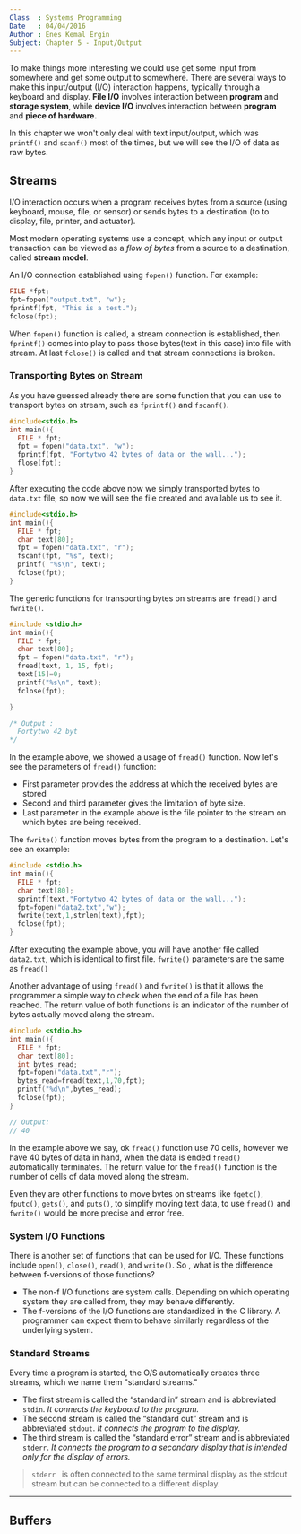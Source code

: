 ```yaml
---
Class  : Systems Programming
Date   : 04/04/2016
Author : Enes Kemal Ergin
Subject: Chapter 5 - Input/Output
---
```


To make things more interesting we could use get some input from somewhere and get some output to somewhere. There are several ways to make this input/output (I/O) interaction happens, typically through a keyboard and display. __File I/O__ involves interaction between __program__ and __storage system__, while __device I/O__ involves interaction between __program__ and __piece of hardware.__

In this chapter we won't only deal with text input/output, which was ```printf()``` and ```scanf()``` most of the times, but we will see the I/O of data as raw bytes.

## Streams
I/O interaction occurs when a program receives bytes from a source (using keyboard, mouse, file, or sensor) or sends bytes to a destination (to to display, file, printer, and actuator).

Most modern operating systems use a concept, which any input or output transaction can be viewed as a _flow of bytes_ from a source to a destination, called __stream model__.

An I/O connection established using ```fopen()``` function. For example:

```C
FILE *fpt;
fpt=fopen("output.txt", "w");
fprintf(fpt, "This is a test.");
fclose(fpt);
```

When ```fopen()``` function is called, a stream connection is established, then ```fprintf()``` comes into play to pass those bytes(text in this case) into file with stream. At last ```fclose()``` is called and that stream connections is broken.


### Transporting Bytes on Stream
As you have guessed already there are some function that you can use to transport bytes on stream, such as ```fprintf()``` and ```fscanf()```.


```C
#include<stdio.h>
int main(){
  FILE * fpt;
  fpt = fopen("data.txt", "w");
  fprintf(fpt, "Fortytwo 42 bytes of data on the wall...");
  flose(fpt);
}
```

After executing the code above now we simply transported bytes to ```data.txt``` file, so now we will see the file created and available us to see it.

```C
#include<stdio.h>
int main(){
  FILE * fpt;
  char text[80];
  fpt = fopen("data.txt", "r");
  fscanf(fpt, "%s", text);
  printf( "%s\n", text);
  fclose(fpt);
}
```

The generic functions for transporting bytes on streams are ```fread()``` and ```fwrite()```.

```C
#include <stdio.h>
int main(){
  FILE * fpt;
  char text[80];
  fpt = fopen("data.txt", "r");
  fread(text, 1, 15, fpt);
  text[15]=0;
  printf("%s\n", text);
  fclose(fpt);

}

/* Output :
  Fortytwo 42 byt
*/
```

In the example above, we showed a usage of ```fread()``` function. Now let's see the parameters of ```fread()``` function:

- First parameter provides the address at which the received bytes are stored
- Second and third parameter gives the limitation of byte size.
- Last parameter in the example above is the file pointer to the stream on which bytes are being received.


The ```fwrite()``` function moves bytes from the program to a destination. Let's see an example:

```C
#include <stdio.h>
int main(){
  FILE * fpt;
  char text[80];
  sprintf(text,"Fortytwo 42 bytes of data on the wall...");
  fpt=fopen("data2.txt","w");
  fwrite(text,1,strlen(text),fpt);
  fclose(fpt);
}
```

After executing the example above, you will have another file called ```data2.txt```, which is identical to first file. ```fwrite()```  parameters are the same as ```fread()```

Another advantage of using ```fread()``` and ```fwrite()``` is that it allows the programmer a simple way to check when the end of a file has been reached. The return value of both functions is an indicator of the number of bytes actually moved along the stream.

```C
#include <stdio.h>
int main(){
  FILE * fpt;
  char text[80];
  int bytes_read;
  fpt=fopen("data.txt","r");
  bytes_read=fread(text,1,70,fpt);
  printf("%d\n",bytes_read);
  fclose(fpt);
}

// Output:
// 40
```

In the example above we say, ok ```fread()``` function use 70 cells, however we have 40 bytes of data in hand, when the data is ended ```fread()``` automatically terminates. The return value for the ```fread()``` function is the number of cells of data moved along the stream.


Even they are other functions to move bytes on streams like ```fgetc()```, ```fputc()```, ```gets()```, and ```puts()```, to simplify moving text data, to use ```fread()``` and ```fwrite()``` would be more precise and error free.

### System I/O Functions
There is another set of functions that can be used for I/O. These functions include ```open()```, ```close()```, ```read()```, and ```write()```.  So , what is the difference between f-versions of those functions?

- The non-f I/O functions are system calls. Depending on which operating system they are called from, they may behave differently.
- The f-versions of the I/O functions are standardized in the C library. A programmer can expect them to behave similarly regardless of the underlying system.

### Standard Streams
Every time a program is started, the O/S automatically creates three streams, which we name them "standard streams."

- The first stream is called the “standard in” stream and is abbreviated ```stdin```. _It connects the keyboard to the program._
- The second stream is called the “standard out” stream and is abbreviated ```stdout```. _It connects the program to the display._
- The third stream is called the “standard error” stream and is abbreviated ```stderr```. _It connects the program to a secondary display that is intended only for the display of errors._

> ```stderr ``` is often connected to the same terminal display as the stdout stream but can be connected to a different display.

---

## Buffers

